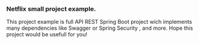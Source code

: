 ### Netflix small project example.

This project example is full API REST Spring Boot project wich implements many dependencies like Swagger or Spring Security , and more.
Hope this project would be usefull for you!
